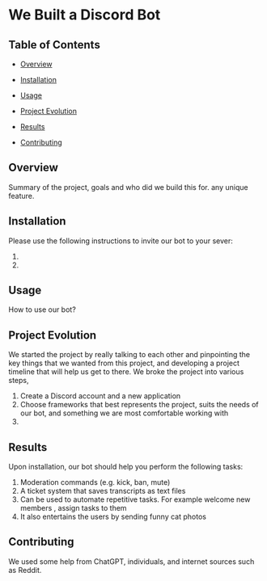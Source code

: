 # We Built a Discord Bot

## Table of Contents

- [Overview](#overview)
- [Installation](#installation)
- [Usage](#usage)

- [Project Evolution](#project-evolution)
- [Results](#results)
- [Contributing](#contributing)


## Overview
Summary of the project, goals and who did we build this for. any unique feature.


## Installation
Please use the following instructions to invite our bot to your sever:

1. 
2. 


## Usage
How to use our bot? 


## Project Evolution
We started the project by really talking to each other and pinpointing the key things that we wanted from this project, and developing a project timeline that will help us get to there. We broke the project into various steps, 
1. Create a Discord account and a new application
2. Choose frameworks that best represents the project, suits the needs of our bot, and something we are most comfortable working with
3. 


## Results
Upon installation, our bot should help you perform the following tasks:

1. Moderation commands (e.g. kick, ban, mute)
2. A ticket system that saves transcripts as text files
3. Can be used to automate repetitive tasks. For example welcome new members , assign tasks to them
4. It also entertains the users by sending funny cat photos


## Contributing
We used some help from ChatGPT, individuals, and internet sources such as Reddit. 

